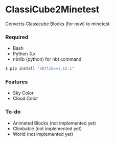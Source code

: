 # ClassiCube2Minetest

Converts Classicube Blocks (for now) to minetest

### Required 

* Bash
* Python 3.x
* nbtlib (python) for nbt command

```bash
$ pip install "nbtlib==1.12.1"
```

### Features

* Sky Color
* Cloud Color

### To-do 

* Animated Blocks (not implemented yet)
* Climbable (not implemented yet)
* World (not implemented yet)
